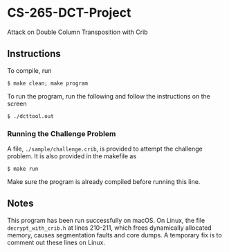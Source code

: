 # CS-265-DCT-Project
Attack on Double Column Transposition with Crib

## Instructions
To compile, run

```
$ make clean; make program
```

To run the program, run the following and follow the instructions on the screen

```
$ ./dcttool.out
```

### Running the Challenge Problem
A file, `./sample/challenge.crib`, is provided to attempt the challenge problem. It is also provided in the makefile as

```
$ make run
```

Make sure the program is already compiled before running this line.

## Notes
This program has been run successfully on macOS. On Linux, the file `decrypt_with_crib.h` at lines 210-211, which frees dynamically allocated memory, causes segmentation faults and core dumps. A temporary fix is to comment out these lines on Linux.
